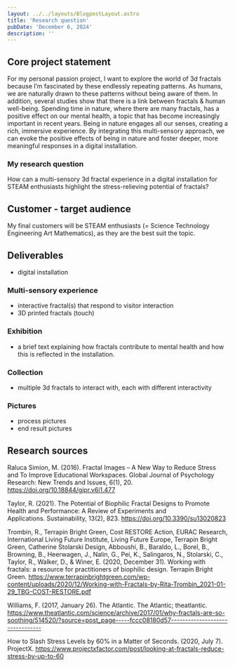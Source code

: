 ```yaml
---
layout: ../../layouts/BlogpostLayout.astro
title: 'Research question'
pubDate: 'December 6, 2024'
description: ''
---
```

## Core project statement
For my personal passion project, I want to explore the world of 3d fractals because I’m fascinated by these endlessly repeating patterns. As humans, we are naturally drawn to these patterns without being aware of them. In addition, several studies show that there is a link between fractals & human well-being. Spending time in nature, where there are many fractals, has a positive effect on our mental health, a topic that has become increasingly important in recent years. Being in nature engages all our senses, creating a rich, immersive experience.  By integrating this multi-sensory approach, we can evoke the positive effects of being in nature and foster deeper, more meaningful responses in a digital installation.
### My research question
How can a multi-sensory 3d fractal experience in a digital installation for STEAM enthusiasts highlight the stress-relieving potential of fractals?
## Customer - target audience
My final customers will be STEAM enthusiasts (= Science Technology Engineering Art Mathematics), as they are the best suit the topic.
## Deliverables
- digital installation
### Multi-sensory experience
- interactive fractal(s) that respond to visitor interaction
- 3D printed fractals (touch)
### Exhibition
- a brief text explaining how fractals contribute to mental health and how this is reflected in the installation.
### Collection
- multiple 3d fractals to interact with, each with different interactivity
### Pictures
- process pictures
- end result pictures
## Research sources
Raluca Simion, M. (2016). Fractal Images – A New Way to Reduce Stress and To Improve Educational Workspaces. Global Journal of Psychology Research: New Trends and Issues, 6(1), 20. https://doi.org/10.18844/gjpr.v6i1.477

Taylor, R. (2021). The Potential of Biophilic Fractal Designs to Promote Health and Performance: A Review of Experiments and Applications. Sustainability, 13(2), 823. https://doi.org/10.3390/su13020823

Trombin, R., Terrapin Bright Green, Cost RESTORE Action, EURAC Research, International Living Future Institute, Living Future Europe, Terrapin Bright Green, Catherine Stolarski Design, Abboushi, B., Baraldo, L., Borel, B., Browning, B., Heerwagen, J., Nalin, G., Pei, K., Salingaros, N., Stolarski, C., Taylor, R., Walker, D., & Winer, E. (2020, December 31). Working with fractals: a resource for practitioners of biophilic design. Terrapin Bright Green. https://www.terrapinbrightgreen.com/wp-content/uploads/2020/12/Working-with-Fractals-by-Rita-Trombin_2021-01-29_TBG-COST-RESTORE.pdf

Williams, F. (2017, January 26). The Atlantic. The Atlantic; theatlantic. https://www.theatlantic.com/science/archive/2017/01/why-fractals-are-so-soothing/514520/?source=post_page-----fccc08180d57--------------------------------

How to Slash Stress Levels by 60% in a Matter of Seconds. (2020, July 7). ProjectX. https://www.projectxfactor.com/post/looking-at-fractals-reduce-stress-by-up-to-60
